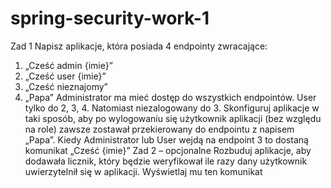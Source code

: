 # spring-security-work-1

Zad 1
Napisz aplikacje, która posiada 4 endpointy zwracające:
1. „Cześć admin {imie}”
2. „Cześć user {imie}”
3. „Cześć nieznajomy”
4. „Papa”
Administrator ma mieć dostęp do wszystkich endpointów. User tylko do 2, 3, 4. Natomiast niezalogowany do 3. Skonfiguruj aplikacje w taki sposób, aby po wylogowaniu się użytkownik aplikacji (bez względu na role) zawsze zostawał przekierowany do endpointu z napisem „Papa”.
Kiedy Administrator lub User wejdą na endpoint 3 to dostaną komunikat „Cześć {imie}”
Zad 2 – opcjonalne
Rozbuduj aplikacje, aby dodawała licznik, który będzie weryfikował ile razy dany użytkownik uwierzytelnił się w aplikacji. Wyświetlaj mu ten komunikat
